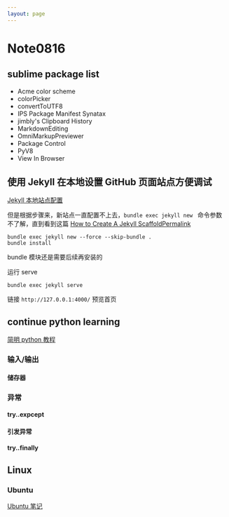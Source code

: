 ```yaml
---
layout: page
---
```


# Note0816














## sublime package list

- Acme color scheme
- colorPicker
- convertToUTF8
- IPS Package Manifest Synatax
- jimbly's Clipboard History
- MarkdownEditing
- OmniMarkupPreviewer
- Package Control
- PyV8
- View In Browser


## 使用 Jekyll 在本地设置 GitHub 页面站点方便调试

[Jekyll 本地站点配置](https://help.github.com/articles/setting-up-your-github-pages-site-locally-with-jekyll/)

但是根据步骤来，新站点一直配置不上去，`bundle exec jekyll new ` 命令参数不了解，直到看到这篇 [How to Create A Jekyll ScaffoldPermalink](https://jekyllrb.com/tutorials/using-jekyll-with-bundler/)

```
bundle exec jekyll new --force --skip-bundle .
bundle install
```

bundle 模块还是需要后续再安装的

运行 serve 

```
bundle exec jekyll serve
```

链接 `http://127.0.0.1:4000/` 预览首页




## continue python learning

[简明 python 教程](https://wizardforcel.gitbooks.io/a-byte-of-python/content/57.html)

### 输入/输出



#### 储存器


### 异常

#### try..expcept


#### 引发异常


#### try..finally




## Linux

### Ubuntu

[Ubuntu 笔记](https://www.arthurtoday.com/p/ubuntu-tutorial.html)
